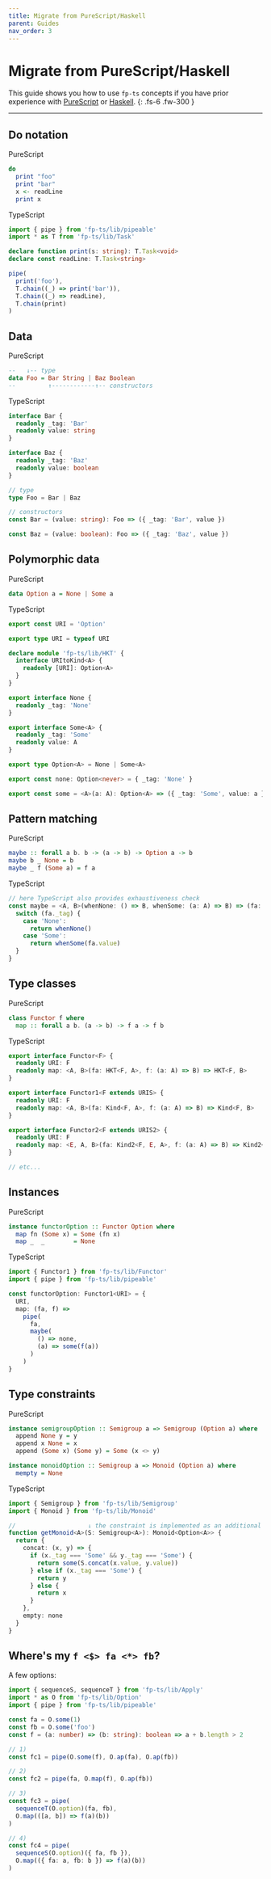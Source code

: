 ```yaml
---
title: Migrate from PureScript/Haskell
parent: Guides
nav_order: 3
---
```


# Migrate from PureScript/Haskell

This guide shows you how to use `fp-ts` concepts if you have prior experience with [PureScript](http://www.purescript.org/) or [Haskell](https://www.haskell.org/).
{: .fs-6 .fw-300 }

---

## Do notation

PureScript

```purescript
do
  print "foo"
  print "bar"
  x <- readLine
  print x
```

TypeScript

```ts
import { pipe } from 'fp-ts/lib/pipeable'
import * as T from 'fp-ts/lib/Task'

declare function print(s: string): T.Task<void>
declare const readLine: T.Task<string>

pipe(
  print('foo'),
  T.chain((_) => print('bar')),
  T.chain((_) => readLine),
  T.chain(print)
)
```

## Data

PureScript

```purescript
--   ↓-- type
data Foo = Bar String | Baz Boolean
--         ↑------------↑-- constructors
```

TypeScript

```ts
interface Bar {
  readonly _tag: 'Bar'
  readonly value: string
}

interface Baz {
  readonly _tag: 'Baz'
  readonly value: boolean
}

// type
type Foo = Bar | Baz

// constructors
const Bar = (value: string): Foo => ({ _tag: 'Bar', value })

const Baz = (value: boolean): Foo => ({ _tag: 'Baz', value })
```

## Polymorphic data

PureScript

```purescript
data Option a = None | Some a
```

TypeScript

```ts
export const URI = 'Option'

export type URI = typeof URI

declare module 'fp-ts/lib/HKT' {
  interface URItoKind<A> {
    readonly [URI]: Option<A>
  }
}

export interface None {
  readonly _tag: 'None'
}

export interface Some<A> {
  readonly _tag: 'Some'
  readonly value: A
}

export type Option<A> = None | Some<A>

export const none: Option<never> = { _tag: 'None' }

export const some = <A>(a: A): Option<A> => ({ _tag: 'Some', value: a })
```

## Pattern matching

PureScript

```purescript
maybe :: forall a b. b -> (a -> b) -> Option a -> b
maybe b _ None = b
maybe _ f (Some a) = f a
```

TypeScript

```ts
// here TypeScript also provides exhaustiveness check
const maybe = <A, B>(whenNone: () => B, whenSome: (a: A) => B) => (fa: Option<A>): B => {
  switch (fa._tag) {
    case 'None':
      return whenNone()
    case 'Some':
      return whenSome(fa.value)
  }
}
```

## Type classes

PureScript

```purescript
class Functor f where
  map :: forall a b. (a -> b) -> f a -> f b
```

TypeScript

```ts
export interface Functor<F> {
  readonly URI: F
  readonly map: <A, B>(fa: HKT<F, A>, f: (a: A) => B) => HKT<F, B>
}

export interface Functor1<F extends URIS> {
  readonly URI: F
  readonly map: <A, B>(fa: Kind<F, A>, f: (a: A) => B) => Kind<F, B>
}

export interface Functor2<F extends URIS2> {
  readonly URI: F
  readonly map: <E, A, B>(fa: Kind2<F, E, A>, f: (a: A) => B) => Kind2<F, E, B>
}

// etc...
```

## Instances

PureScript

```purescript
instance functorOption :: Functor Option where
  map fn (Some x) = Some (fn x)
  map _  _        = None
```

TypeScript

```ts
import { Functor1 } from 'fp-ts/lib/Functor'
import { pipe } from 'fp-ts/lib/pipeable'

const functorOption: Functor1<URI> = {
  URI,
  map: (fa, f) =>
    pipe(
      fa,
      maybe(
        () => none,
        (a) => some(f(a))
      )
    )
}
```

## Type constraints

PureScript

```purescript
instance semigroupOption :: Semigroup a => Semigroup (Option a) where
  append None y = y
  append x None = x
  append (Some x) (Some y) = Some (x <> y)

instance monoidOption :: Semigroup a => Monoid (Option a) where
  mempty = None
```

TypeScript

```ts
import { Semigroup } from 'fp-ts/lib/Semigroup'
import { Monoid } from 'fp-ts/lib/Monoid'

//                    ↓ the constraint is implemented as an additional parameter
function getMonoid<A>(S: Semigroup<A>): Monoid<Option<A>> {
  return {
    concat: (x, y) => {
      if (x._tag === 'Some' && y._tag === 'Some') {
        return some(S.concat(x.value, y.value))
      } else if (x._tag === 'Some') {
        return y
      } else {
        return x
      }
    },
    empty: none
  }
}
```

## Where's my `f <$> fa <*> fb`?

A few options:

```ts
import { sequenceS, sequenceT } from 'fp-ts/lib/Apply'
import * as O from 'fp-ts/lib/Option'
import { pipe } from 'fp-ts/lib/pipeable'

const fa = O.some(1)
const fb = O.some('foo')
const f = (a: number) => (b: string): boolean => a + b.length > 2

// 1)
const fc1 = pipe(O.some(f), O.ap(fa), O.ap(fb))

// 2)
const fc2 = pipe(fa, O.map(f), O.ap(fb))

// 3)
const fc3 = pipe(
  sequenceT(O.option)(fa, fb),
  O.map(([a, b]) => f(a)(b))
)

// 4)
const fc4 = pipe(
  sequenceS(O.option)({ fa, fb }),
  O.map(({ fa: a, fb: b }) => f(a)(b))
)
```
